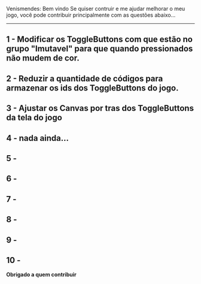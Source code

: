 Venismendes: Bem vindo
Se quiser contruir e me ajudar melhorar o meu jogo, 
você pode contribuir principalmente com as questões abaixo...

-------------------------------------------------------------
1 - Modificar os ToggleButtons com que estão no grupo 
"Imutavel" para que quando pressionados não mudem de cor.
-------------------------------------------------------------
2 - Reduzir a quantidade de códigos para armazenar os ids dos
ToggleButtons do jogo.
-------------------------------------------------------------
3 - Ajustar os Canvas por tras dos ToggleButtons da tela do 
jogo
-------------------------------------------------------------
4 - nada ainda...
-------------------------------------------------------------
5 - 
-------------------------------------------------------------
6 - 
-------------------------------------------------------------
7 - 
-------------------------------------------------------------
8 - 
-------------------------------------------------------------
9 - 
-------------------------------------------------------------
10 - 
-------------------------------------------------------------

**Obrigado a quem contribuir**
